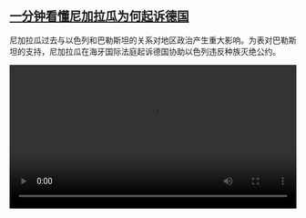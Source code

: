 <!--1712567824000-->
[一分钟看懂尼加拉瓜为何起诉德国](https://www.dw.com/zh/%E4%B8%80%E5%88%86%E9%92%9F%E7%9C%8B%E6%87%82%E5%B0%BC%E5%8A%A0%E6%8B%89%E7%93%9C%E4%B8%BA%E4%BD%95%E8%B5%B7%E8%AF%89%E5%BE%B7%E5%9B%BD/a-68765251)
------

<p>尼加拉瓜过去与以色列和巴勒斯坦的关系对地区政治产生重大影响。为表对巴勒斯坦的支持，尼加拉瓜在海牙国际法庭起诉德国协助以色列违反种族灭绝公约。</small></p><video src="https://tvdownloaddw-a.akamaihd.net/Events/mp4/vdt_zh/2024/dwvgchi240408_newseng240327_nicaraguagermany-ltr-wide_s_01icw_AVC_1280x720.mp4" controls style="width:100%"></video>
